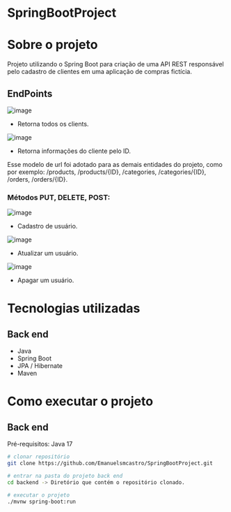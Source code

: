 # SpringBootProject

# Sobre o projeto

Projeto utilizando o Spring Boot para criação de uma API REST responsável pelo cadastro de clientes em uma aplicação de compras fictícia.

## EndPoints
![image](https://github.com/Emanuelsmcastro/SpringBootProject/assets/93106680/02940507-1244-4b58-89ae-f1ea7724c5d8)
- Retorna todos os clients.

![image](https://github.com/Emanuelsmcastro/SpringBootProject/assets/93106680/6c598ff8-262b-4771-ab19-7c863b547035)
- Retorna informações do cliente pelo ID.

Esse modelo de url foi adotado para as demais entidades do projeto, como por exemplo: /products, /products/{ID}, /categories, /categories/{ID}, /orders, /orders/{ID}.

### Métodos PUT, DELETE, POST:
![image](https://github.com/Emanuelsmcastro/SpringBootProject/assets/93106680/7eec343b-ef35-4066-a52a-6780190587c8)
- Cadastro de usuário.

![image](https://github.com/Emanuelsmcastro/SpringBootProject/assets/93106680/adf167d2-8564-401b-bad4-60e43035cddb)
- Atualizar um usuário.

![image](https://github.com/Emanuelsmcastro/SpringBootProject/assets/93106680/4514a36c-3239-4657-acad-4486f2b59f69)
- Apagar um usuário.

# Tecnologias utilizadas
## Back end
- Java
- Spring Boot
- JPA / Hibernate
- Maven
  
# Como executar o projeto

## Back end
Pré-requisitos: Java 17

```bash
# clonar repositório
git clone https://github.com/Emanuelsmcastro/SpringBootProject.git

# entrar na pasta do projeto back end
cd backend -> Diretório que contém o repositório clonado.

# executar o projeto
./mvnw spring-boot:run
```
